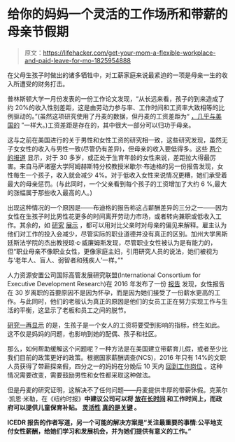 # 给你的妈妈一个灵活的工作场所和带薪的母亲节假期

> 原文：<https://lifehacker.com/get-your-mom-a-flexible-workplace-and-paid-leave-for-mo-1825954888>

在父母生孩子时做出的诸多牺牲中，对工薪家庭来说最紧迫的一项是母亲一生的收入所遭受的财务打击。



普林斯顿大学一月份发表的一份工作论文发现，“从长远来看，孩子的到来造成了约 20%的收入性别差距，这是由劳动力参与率、工作时间和工资率大致相等的比例驱动的。”(虽然这项研究使用了丹麦的数据，但丹麦的工资差距为“ [，几乎与美国的](https://www.vox.com/2018/2/19/17018380/gender-wage-gap-childcare-penalty) ”一样大。)工资差距是存在的，其中很大一部分可以归功于母亲。

这与之前在美国进行的关于男性和女性工资的研究相一致，这些研究发现，虽然无子女女性的收入与男性一致(尽管仍有差异)，但母亲的收入要低得多。这些 [两个](http://time.com/money/4379752/gender-wage-gap-32/) [的报道](https://scholar.harvard.edu/files/goldin/files/goldin_aeapress_2014_1.pdf) 显示，对于 30 多岁，或正处于生育年龄的女性来说，差距拉大得最厉害。来自马萨诸塞大学阿姆赫斯特分校教授米歇尔·布迪格的另一份报告发现，女性每生一个孩子，收入就会减少 4%。对于低收入女性来说情况更糟，她们承受着最大的母亲惩罚。(与此同时，一个父亲看到每个孩子的工资增加了大约 6 %,最大的涨幅属于那些收入最高的人。)

出现这种情况的一个原因是——布迪格的报告称这占薪酬差异的三分之一——因为女性在生孩子时比男性花更多的时间离开劳动力市场，或者转向兼职或低收入工作。其余的，如 [研究](http://journals.sagepub.com/doi/abs/10.1177/0730888493020003005) [展示](https://www.jstor.org/stable/2657415?seq=1#page_scan_tab_contents) ，都可以用对比父亲时对母亲的偏见来解释。雇主认为他们对工作的投入会减少，尽管实际的职业道德并没有真正的区别。加州大学黑斯廷斯法学院的杰出教授琼·c·威廉姆斯发现，尽管职业女性被认为是有能力的，但“职业母亲不像职业女性，更像家庭主妇，引用研究人员的说法，她们被视为与‘老年人、盲人、弱智者和残疾人’一样。”"

人力资源安置公司国际高管发展研究联盟(International Consortium for Executive Development Research)在 2016 年发布了一份 [报告](https://www.icedr.org/research/documents/15_millennial_women.pdf) 发现，女性报告在 30 岁离职的首要原因不是因为怀孕，而是因为她们接受了一份薪水更高的工作。与此同时，他们的老板认为真正的原因是他们的女员工正在努力实现工作与生活的平衡，这显示了老板和员工之间的脱节。

[研究一再显示](http://heinonline.org/HOL/LandingPage?handle=hein.kluwer/cllir0028&div=8&id=&page=) 的是，生孩子是一个女人的工资将要受到影响的指标，终生如此。这不仅是妈妈的问题，也影响到她的配偶、孩子和社区。

那么，如何帮助缓解这个问题呢？一种方法是在美国建立带薪育儿假，或者至少比我们目前的政策更好的政策。根据国家薪酬调查(NCS)，2016 年只有 14%的文职人员获得了带薪探亲假，四分之一的妈妈在分娩后 10 天内 [回到工作岗位](http://paidleave.us/) 。这种情况需要改变，需要鼓励男性和女性都采取这种做法。

但是丹麦的研究证明，这解决不了任何问题——丹麦提供丰厚的带薪休假。克莱尔·凯恩·米勒，在《纽约时报》[](https://www.nytimes.com/2017/05/13/upshot/the-gender-pay-gap-is-largely-because-of-motherhood.html)**中建议公司可以将 [放在长时间](https://www.nytimes.com/2015/05/31/upshot/the-24-7-work-cultures-toll-on-families-and-gender-equality.html) 和工作时间上，而政府可以提供儿童保育补贴。 [灵活性](https://www.sciencedaily.com/releases/2018/05/180510115040.htm) [真的是关键](http://time.com/money/4588806/high-earners-motherhood-penalty/) 。**

**ICEDR 报告的作者写道，另一个可能的解决方案是“关注最重要的事情:公平地支付女性薪酬，给她们学习和发展机会，并为她们提供有意义的工作。”**